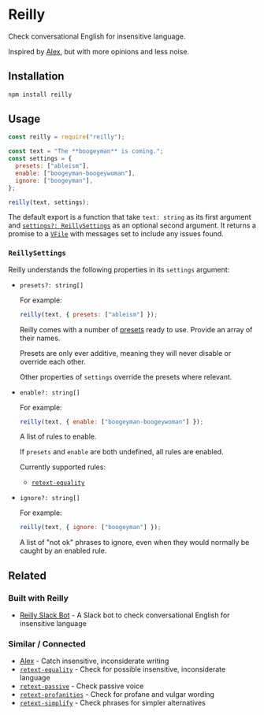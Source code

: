 # Reilly

Check conversational English for insensitive language.

Inspired by [Alex](https://alexjs.com/), but with more opinions and less noise.

## Installation

```sh
npm install reilly
```

## Usage

```js
const reilly = require("reilly");

const text = "The **boogeyman** is coming.";
const settings = {
  presets: ["ableism"],
  enable: ["boogeyman-boogeywoman"],
  ignore: ["boogeyman"],
};

reilly(text, settings);
```

The default export is a function that take `text: string` as its first argument
and [`settings?: ReillySettings`](#ReillySettings) as an optional second
argument. It returns a promise to a [`VFile`](https://github.com/vfile/vfile)
with messages set to include any issues found.

### `ReillySettings`

Reilly understands the following properties in its `settings` argument:

- `presets?: string[]`

  For example:

  ```js
  reilly(text, { presets: ["ableism"] });
  ```

  Reilly comes with a number of [presets](src/presets/) ready to use. Provide an
  array of their names.

  Presets are only ever additive, meaning they will never disable or override
  each other.

  Other properties of `settings` override the presets where relevant.

- `enable?: string[]`

  For example:

  ```js
  reilly(text, { enable: ["boogeyman-boogeywoman"] });
  ```

  A list of rules to enable.

  If `presets` and `enable` are both undefined, all rules are enabled.

  Currently supported rules:

  - [`retext-equality`](https://github.com/retextjs/retext-equality/blob/master/rules.md)

- `ignore?: string[]`

  For example:

  ```js
  reilly(text, { ignore: ["boogeyman"] });
  ```

  A list of "not ok" phrases to ignore, even when they would normally be caught
  by an enabled rule.

## Related

### Built with Reilly

- [Reilly Slack Bot](https://github.com/erbridge/reilly-slack-bot) - A Slack bot
  to check conversational English for insensitive language

### Similar / Connected

- [Alex](https://alexjs.com/) - Catch insensitive, inconsiderate writing
- [`retext-equality`](https://github.com/retextjs/retext-equality) - Check for
  possible insensitive, inconsiderate language
- [`retext-passive`](https://github.com/retextjs/retext-passive) - Check passive
  voice
- [`retext-profanities`](https://github.com/retextjs/retext-profanities) - Check
  for profane and vulgar wording
- [`retext-simplify`](https://github.com/retextjs/retext-simplify) - Check
  phrases for simpler alternatives
